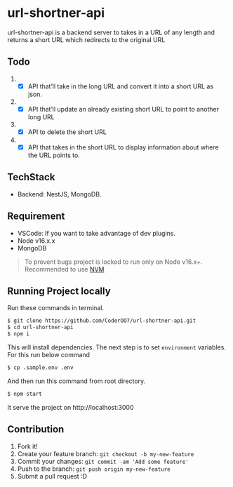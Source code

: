 # url-shortner-api

url-shortner-api is a backend server to takes in a URL of any length and returns a short URL which
redirects to the original URL

## Todo

1. - [x] API that’ll take in the long URL and convert it into a short URL as json.
1. - [x] API that’ll update an already existing short URL to point to another long URL
1. - [x] API to delete the short URL
1. - [x] API that takes in the short URL to display information about where the URL
points to.

## TechStack

* Backend: NestJS, MongoDB.

## Requirement

* VSCode: If you want to take advantage of dev plugins.
* Node v16.x.x
* MongoDB

> To prevent bugs project is locked to run only on Node v16.x+.
> Recommended to use [NVM](https://github.com/creationix/nvm)

## Running Project locally

Run these commands in terminal.

```bash
$ git clone https://github.com/CoderOO7/url-shortner-api.git
$ cd url-shortner-api
$ npm i
```

This will install dependencies. The next step is to set `environment` variables. For this run below command
```bash
$ cp .sample.env .env
```
And then run this command from root directory.
```bash
$ npm start
```

It serve the project on http://localhost:3000

## Contribution

1.  Fork it!
2.  Create your feature branch: `git checkout -b my-new-feature`
3.  Commit your changes: `git commit -am 'Add some feature'`
4.  Push to the branch: `git push origin my-new-feature`
5.  Submit a pull request :D
